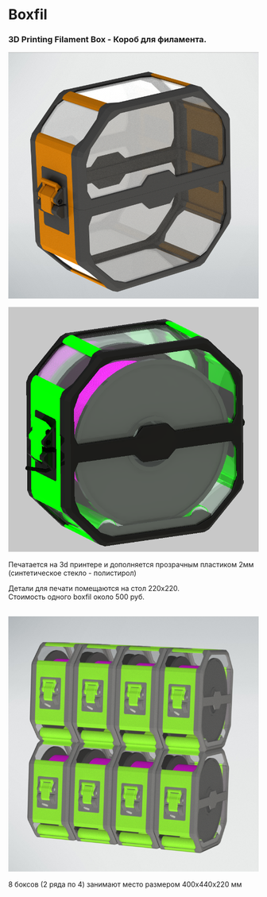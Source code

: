 # Boxfil

### 3D Printing Filament Box - Короб для филамента. 

![](/img/boxfil.png)

![](/img/box_v3_sb1.png)

Печатается на 3d принтере и дополняется прозрачным пластиком 2мм (синтетическое стекло - полистирол) 

Детали для печати помещаются на стол 220х220.  
Стоимость одного boxfil около 500 руб.  
 

![](/img/box_v3_sb8.png)

8 боксов (2 ряда по 4) занимают место размером 400х440х220 мм

